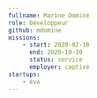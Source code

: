 ```yaml
---
fullname: Marine Dominé
role: Développeur
github: mdomine
missions:
    - start: 2020-02-10
      end: 2020-10-30
      status: service
      employer: captive
startups:
    - eva
---
```

